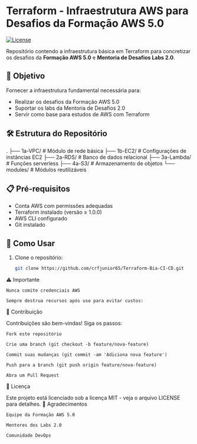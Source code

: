 <!-- BEGIN_TF_DOCS -->
# Terraform - Infraestrutura AWS para Desafios da Formação AWS 5.0

[![License](https://img.shields.io/badge/License-MIT-blue.svg)](https://opensource.org/licenses/MIT)

Repositório contendo a infraestrutura básica em Terraform para concretizar os desafios da **Formação AWS 5.0** e **Mentoria de Desafios Labs 2.0**.

## 📌 Objetivo

Fornecer a infraestrutura fundamental necessária para:
- Realizar os desafios da Formação AWS 5.0
- Suportar os labs da Mentoria de Desafios 2.0
- Servir como base para estudos de AWS com Terraform

## 🛠️ Estrutura do Repositório
.
├── 1a-VPC/ # Módulo de rede básica
├── 1b-EC2/ # Configurações de instâncias EC2
├── 2a-RDS/ # Banco de dados relacional
├── 3a-Lambda/ # Funções serverless
├── 4a-S3/ # Armazenamento de objetos
└── modules/ # Módulos reutilizáveis


## 📋 Pré-requisitos

- Conta AWS com permissões adequadas
- Terraform instalado (versão ≥ 1.0.0)
- AWS CLI configurado
- Git instalado

## 🚀 Como Usar

1. Clone o repositório:
   ```bash
   git clone https://github.com/crfjunior65/Terraform-Bia-CI-CD.git

⚠️ Importante

    Nunca comite credenciais AWS

    Sempre destrua recursos após uso para evitar custos:


🤝 Contribuição

Contribuições são bem-vindas! Siga os passos:

    Fork este repositório

    Crie uma branch (git checkout -b feature/nova-feature)

    Commit suas mudanças (git commit -am 'Adiciona nova feature')

    Push para a branch (git push origin feature/nova-feature)

    Abra um Pull Request

📜 Licença

Este projeto está licenciado sob a licença MIT - veja o arquivo LICENSE para detalhes.
🙏 Agradecimentos

    Equipe da Formação AWS 5.0

    Mentores dos Labs 2.0

    Comunidade DevOps
<!-- END_TF_DOCS -->
